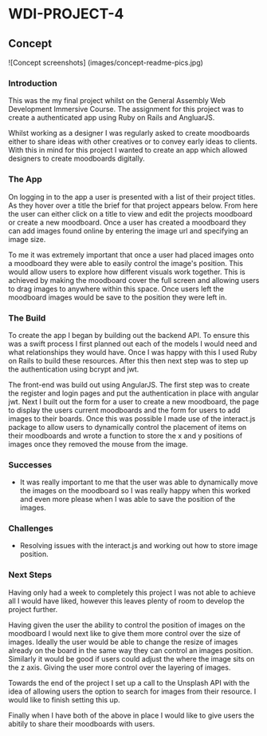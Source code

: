 # WDI-PROJECT-4

## Concept 

![Concept screenshots] (images/concept-readme-pics.jpg)

### Introduction

This was the my final project whilst on the General Assembly Web Development Immersive Course. The assignment for this project was to create a authenticated app using Ruby on Rails and AngluarJS.  

Whilst working as a designer I was regularly asked to create moodboards either to share ideas with other creatives or to convey early ideas to clients. With this in mind for this project I wanted to create an app which allowed designers to create moodboards digitally.

### The App

On logging in to the app a user is presented with a list of their project titles. As they hover over a title the brief for that project appears below. From here the user can either click on a title to view and edit the projects moodboard or create a new moodboard. Once a user has created a moodboard they can add images found online by entering the image url and specifying an image size. 

To me it was extremely important that once a user had placed images onto a moodboard they were able to easily control the image's position. This would allow users to explore how different visuals work together. This is achieved by making the moodboard cover the full screen and allowing users to drag images to anywhere within this space. Once users left the moodboard images would be save to the position they were left in. 

### The Build 

To create the app I began by building out the backend API. To ensure this was a swift process I first planned out each of the models I would need and what relationships they would have. Once I was happy with this I used Ruby on Rails to build these resources. After this then next step was to step up the authentication using bcrypt and jwt. 

The front-end was build out using AngularJS. The first step was to create the register and login pages and put the authentication in place with angular jwt. Next I built out the form for a user to create a new moodboard, the page to display the users current moodboards and the form for users to add images to their boards. Once this was possible I made use of the interact.js package to allow users to dynamically control the placement of items on their moodboards and wrote a function to store the x and y positions of images once they removed the mouse from the image. 

### Successes

* It was really important to me that the user was able to dynamically move the images on the moodboard so I was really happy when this worked and even more please when I was able to save the position of the images.   

### Challenges

* Resolving issues with the interact.js and working out how to store image position.  

### Next Steps 

Having only had a week to completely this project I was not able to achieve all I would have liked, however this leaves plenty of room to develop the project further. 

Having given the user the ability to control the position of images on the moodboard I would next like to give them more control over the size of images. Ideally the user would be able to change the resize of images already on the board in the same way they can control an images position. Similarly it would be good if users could adjust the where the image sits on the z axis. Giving the user more control over the layering of images.   

Towards the end of the project I set up a call to the Unsplash API with the idea of allowing users the option to search for images from their resource. I would like to finish setting this up. 

Finally when I have both of the above in place I would like to give users the abitily to share their moodboards with users. 

